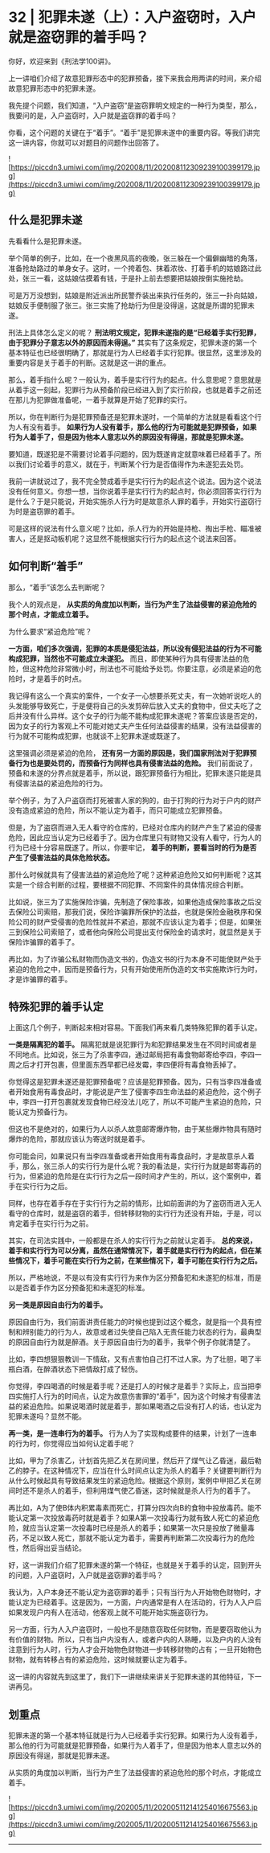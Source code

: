 # 32 | 犯罪未遂（上）：入户盗窃时，入户就是盗窃罪的着手吗？

你好，欢迎来到《刑法学100讲》。

上一讲咱们介绍了故意犯罪形态中的犯罪预备，接下来我会用两讲的时间，来介绍故意犯罪形态中的犯罪未遂。

我先提个问题，我们知道，“入户盗窃”是盗窃罪明文规定的一种行为类型，那么，我要问的是，入户盗窃时，入户就是盗窃罪的着手吗？

你看，这个问题的关键在于“着手”。“着手”是犯罪未遂中的重要内容。等我们讲完这一讲内容，你就可以对题目的问题作出回答了。

![https://piccdn3.umiwi.com/img/202008/11/202008112309239100399179.jpg](https://piccdn3.umiwi.com/img/202008/11/202008112309239100399179.jpg)

## 什么是犯罪未遂

先看看什么是犯罪未遂。

举个简单的例子，比如，在一个夜黑风高的夜晚，张三躲在一个偏僻幽暗的角落，准备抢劫路过的单身女子。这时，一个挎着包、抹着浓妆、打着手机的姑娘路过此处，张三一看，这姑娘估摸着有钱，于是扑上前去想要把姑娘按倒实施抢劫。

可是万万没想到，姑娘是附近派出所民警乔装出来执行任务的，张三一扑向姑娘，姑娘反手便制服了张三。张三实施了抢劫行为但是没得逞，这就是所谓的犯罪未遂。

刑法上具体怎么定义的呢？ **刑法明文规定，犯罪未遂指的是“已经着手实行犯罪，由于犯罪分子意志以外的原因而未得逞。”** 其实有了这条规定，犯罪未遂的第一个基本特征也已经很明确了，那就是行为人已经着手实行犯罪。很显然，这里涉及的重要内容是关于着手的判断。这就是这一讲的重点。

那么，着手指什么呢？一般认为，着手是实行行为的起点。什么意思呢？意思就是从着手这一刻起，犯罪行为从预备阶段已经进入到了实行阶段，也就是着手之前还在那儿为犯罪做准备呢，一着手就算是开始了犯罪的实行。

所以，你在判断行为是犯罪预备还是犯罪未遂时，一个简单的方法就是看看这个行为人有没有着手。 **如果行为人没有着手，那么他的行为可能就是犯罪预备，如果行为人着手了，但是因为他本人意志以外的原因没有得逞，那就是犯罪未遂。**

要知道，既遂犯是不需要讨论着手问题的，因为既遂肯定就意味着已经着手了。所以我们讨论着手的意义，就在于，判断某个行为是否值得作为未遂犯去处罚。

我前一讲就说过了，我不完全赞成着手是实行行为的起点这个说法。因为这个说法没有任何意义。你想一想，当你说着手是实行行为的起点时，你必须回答实行行为是什么？于是只能说，开始实施杀人行为时是故意杀人罪的着手，开始实行盗窃行为时是盗窃罪的着手。

可是这样的说法有什么意义呢？比如，杀人行为的开始是持枪、掏出手枪、瞄准被害人，还是抠动板机呢？这显然不能根据实行行为的起点这个说法来回答。

## 如何判断“着手”

那么，“着手”该怎么去判断呢？

我个人的观点是， **从实质的角度加以判断，当行为产生了法益侵害的紧迫危险的那个时点，才能成立着手。**

为什么要求“紧迫危险”呢？

 **一方面，咱们多次强调，犯罪的本质是侵犯法益，所以没有侵犯法益的行为不可能构成犯罪，当然也不可能成立未遂犯。** 而且，即使某种行为具有侵害法益的危险，但这种危险非常微小时，刑法也不可能给予处罚。你要注意，必须是紧迫的危险时，才是着手的时点。

我记得有这么一个真实的案件，一个女子一心想要杀死丈夫，有一次她听说吃人的头发能够导致死亡，于是便将自己的头发剪碎后放入丈夫的食物中，但丈夫吃了之后并没有什么异样。这个女子的行为能不能构成犯罪未遂呢？答案应该是否定的，因为女子的行为客观上不可能对她丈夫产生任何法益侵害的结果，没有法益侵害的行为就不可能构成犯罪，也就谈不上犯罪未遂或既遂了。

这里强调必须是紧迫的危险， **还有另一方面的原因是，我们国家刑法对于犯罪预备行为也是要处罚的，而预备行为同样也具有侵害法益的危险。** 我们前面说了，预备和未遂的分界点就是着手，所以说，跟犯罪预备行为相比，犯罪未遂只能是具有侵害法益的紧迫危险的行为。

举个例子，为了入户盗窃而打死被害人家的狗的，由于打狗的行为对于户内的财产没有造成紧迫的危险，所以不能认定为着手，而只可能成立犯罪预备。

但是，为了盗窃而进入无人看守的仓库的，已经对仓库内的财产产生了紧迫的侵害危险，因此应当认定为已经着手了。因为仓库里只有财物又没有人看守，行为人的行为已经十分容易既遂了。所以，你要牢记， **着手的判断，要看当时的行为是否产生了侵害法益的具体危险状态。**

那什么时候就具有了侵害法益的紧迫危险了呢？这种紧迫危险又如何判断呢？这其实是一个综合判断的过程，要根据不同犯罪、不同案件的具体情况综合判断。

比如说，张三为了实施保险诈骗，先制造了保险事故，如果他造成保险事故之后没去保险公司索赔，那我们说，保险诈骗罪所保护的法益，也就是保险金融秩序和保险公司的财产受侵害的危险性就并不紧迫，那就不应该认定为着手；但是，如果张三到保险公司索赔了，或者他向保险公司提出支付保险金的请求时，就显然是关于保险诈骗罪的着手了。

再比如，为了诈骗公私财物而伪造文书的，伪造文书的行为本身不可能使财产处于紧迫的危险之中，因而是预备行为，只有开始使用所伪造的文书实施欺诈行为时，才是诈骗罪的着手。

## 特殊犯罪的着手认定

上面这几个例子，判断起来相对容易。下面我们再来看几类特殊犯罪的着手认定。

 **一类是隔离犯的着手。** 隔离犯就是说犯罪行为和犯罪结果发生在不同时间或者是不同地点。比如说，张三为了杀害李四，通过邮局把有毒食物邮寄给李四，李四一周之后才打开包裹，但里面东西早都已经发霉，李四便将有毒食物丢掉了。

你觉得这是犯罪未遂还是犯罪预备呢？应该是犯罪预备。因为，只有当李四准备或者开始食用有毒食品时，才能说是产生了侵害李四生命法益的紧迫危险，这个例子中，李四一打开包裹就发现食物已经没法儿吃了，所以不可能产生紧迫的危险，只能认定为预备行为。

但这也不是绝对的，如果行为人以杀人故意邮寄爆炸物，由于某些爆炸物具有随时爆炸的危险，那就应该认为寄送时就是着手。

你可能会问，如果说只有当李四准备或者开始食用有毒食品时，才是故意杀人着手，那么，张三杀人的实行行为是什么呢？我的看法是，实行行为就是邮寄毒药的行为，但紧迫的危险是在实行行为之后一段时间才产生的，所以，这个案例中，着手在实行行为之后。

同样，也存在着手存在于实行行为之前的情形，比如前面讲的为了盗窃而进入无人看守的仓库时，就是盗窃的着手，但转移财物的实行行为还没有开始，于是，可以肯定着手在实行行为之前。

其实，在司法实践中，一般都是在杀人的实行行为之前就认定着手。 **总的来说，着手和实行行为可以分离，虽然在通常情况下，着手就是实行行为的起点，但在某些情况下，着手可能在实行行为之前，在某些情况下，着手可能在实行行为之后。**

所以，严格地说，不是以有没有实行行为来作为区分预备犯和未遂犯的标准，而是以是否着手作为区分预备犯和未遂犯的标准。

 **另一类是原因自由行为的着手。**

原因自由行为，我们前面讲责任能力的时候也提到过这个概念，就是指一个具有控制和辨别能力的行为人，故意或者过失使自己陷入无责任能力状态的行为，最典型的原因自由行为就是醉酒。关于原因自由行为的着手，我举个例子你就清楚了。

比如，李四想狠狠教训一下情敌，又有点害怕自己打不过人家。为了壮胆，喝了半瓶白酒，在醉酒状态下把情敌打成了轻伤。

你觉得，李四喝酒的时候是着手呢？还是打人的时候才是着手？实际上，应当把李四实施打人行为的时间点，认定为故意伤害罪的“着手”，因为这个时候才有侵害法益的紧迫危险。如果说喝酒时就是着手，那如果喝酒之后没有打人的话，也认定为犯罪未遂吗？显然不能。

 **再一类，是一连串行为的着手。** 行为人为了实现构成要件的结果，计划了一连串的行为时，你觉得应当如何认定着手呢？

比如，甲为了杀害乙，计划首先把乙关在房间里，然后开了煤气让乙昏迷，最后勒乙的脖子。在这种情况下，应当在什么时间点认定为杀人的着手？关键要判断行为从什么时候起具有导致结果发生的紧迫危险。根据这个原则，案例中甲把乙关在房间时还不是杀人的着手，但利用煤气使乙昏迷，这时候就是杀人行为的着手了。

再比如，A为了使B体内积累毒素而死亡，打算分四次向B的食物中投放毒药。能不能认定第一次投放毒药时就是着手？如果A第一次投毒行为就有致人死亡的紧迫危险，就应当认定第一次投毒时已经是杀人的着手；如果第一次只是投放了微量毒药，不足以致人死亡，那就不能认定为着手，需要再判断第二次投毒行为的危险性，然后得出妥当结论。

好，这一讲我们介绍了犯罪未遂的第一个特征，也就是关于着手的认定，回到开头的问题，入户盗窃时，入户就是盗窃罪的着手吗？

我认为，入户本身还不能认定为盗窃罪的着手；只有当行为人开始物色财物时，才能认定为已经着手。这是因为，一方面，户内通常是有人在活动的，行为人入户后如果发现户内有人在活动，他客观上就不可能开始实施盗窃行为。

另一方面，行为人入户盗窃时，一般也不是随意窃取任何财物，而是要窃取他认为有价值的财物。所以，只有当户内没有人，或者户内的人熟睡，以及户内的人没有注意到行为人时，行为人才会开始物色财物进一步转移财物的占有；一旦开始物色财物，就有转移占有的紧迫危险，这时候就要认定为着手。

这一讲的内容就先到这里了，我们下一讲继续来讲关于犯罪未遂的其他特征，下一讲再见。

## 划重点

犯罪未遂的第一个基本特征就是行为人已经着手实行犯罪。如果行为人没有着手，那么他的行为可能就是犯罪预备，如果行为人着手了，但是因为他本人意志以外的原因没有得逞，那就是犯罪未遂。

从实质的角度加以判断，当行为产生了法益侵害的紧迫危险的那个时点，才能成立着手。

![https://piccdn3.umiwi.com/img/202005/11/202005112141254016675563.jpg](https://piccdn3.umiwi.com/img/202005/11/202005112141254016675563.jpg)

---
